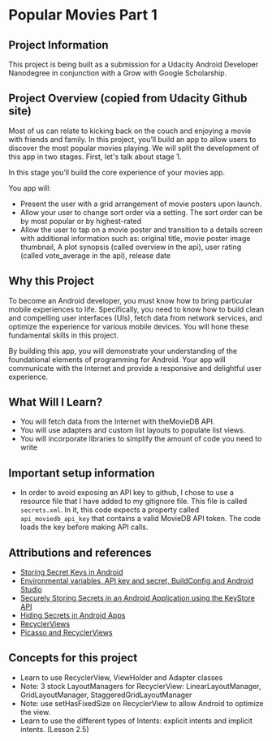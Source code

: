 # Popular Movies Part 1

## Project Information

This project is being built as a submission for a Udacity Android Developer Nanodegree in conjunction with a Grow with Google Scholarship.

## Project Overview (copied from Udacity Github site)

Most of us can relate to kicking back on the couch and enjoying a movie with friends and family. In this project, you’ll build an app to allow users to discover the most popular movies playing. We will split the development of this app in two stages. First, let's talk about stage 1.

In this stage you’ll build the core experience of your movies app.

You app will:

- Present the user with a grid arrangement of movie posters upon launch.
- Allow your user to change sort order via a setting.  The sort order can be by most popular or by highest-rated
- Allow the user to tap on a movie poster and transition to a details screen with additional information such as: original title, movie poster image thumbnail, A plot synopsis (called overview in the api), user rating (called vote_average in the api), release date

## Why this Project

To become an Android developer, you must know how to bring particular mobile experiences to life. Specifically, you need to know how to build clean and compelling user interfaces (UIs), fetch data from network services, and optimize the experience for various mobile devices. You will hone these fundamental skills in this project.

By building this app, you will demonstrate your understanding of the foundational elements of programming for Android. Your app will communicate with the Internet and provide a responsive and delightful user experience.

## What Will I Learn?

- You will fetch data from the Internet with theMovieDB API.
- You will use adapters and custom list layouts to populate list views.
- You will incorporate libraries to simplify the amount of code you need to write

## Important setup information
- In order to avoid exposing an API key to github, I chose to use a resource file that I have added to my gitignore file.  This file is called `secrets.xml`.  In it, this code expects a property called `api_moviedb_api_key` that contains a valid MovieDB API token.  The code loads the key before making API calls.

## Attributions and references

- [Storing Secret Keys in Android](https://github.com/codepath/android_guides/wiki/Storing-Secret-Keys-in-Android)
- [Environmental variables, API key and secret, BuildConfig and Android Studio](http://www.rainbowbreeze.it/environmental-variables-api-key-and-secret-buildconfig-and-android-studio/)
- [Securely Storing Secrets in an Android Application using the KeyStore API](https://medium.com/@ericfu/securely-storing-secrets-in-an-android-application-501f030ae5a3)
- [Hiding Secrets in Android Apps](https://rammic.github.io/2015/07/28/hiding-secrets-in-android-apps/)
- [RecyclerViews](https://developer.android.com/guide/topics/ui/layout/recyclerview)
- [Picasso and RecyclerViews](https://github.com/codepath/android_guides/wiki/Displaying-Images-with-the-Picasso-Library)

## Concepts for this project

- Learn to use RecyclerView, ViewHolder and Adapter classes
- Note: 3 stock LayoutManagers for RecyclerView: LinearLayoutManager, GridLayoutManager, StaggeredGridLayoutManager
- Note: use setHasFixedSize on RecyclerView to allow Android to optimize the view.
- Learn to use the different types of Intents: explicit intents and implicit intents. (Lesson 2.5)